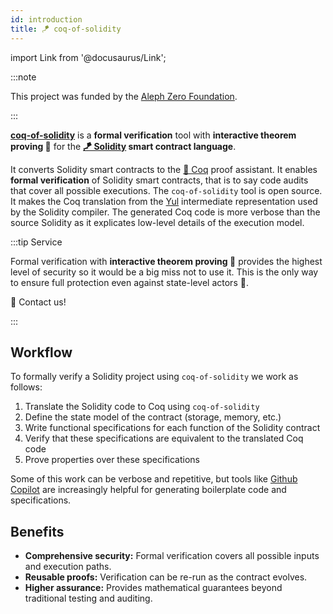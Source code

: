 ```yaml
---
id: introduction
title: 🪁 coq-of-solidity
---
```


import Link from '@docusaurus/Link';

:::note

This project was funded by the [Aleph Zero Foundation](https://alephzero.org/).

:::

[**coq-of-solidity**](https://github.com/formal-land/coq-of-solidity) is a **formal verification** tool with **interactive theorem proving&nbsp;💫** for the **[🪁&nbsp;Solidity](https://soliditylang.org/) smart contract language**.

It converts Solidity smart contracts to the [🐓&nbsp;Coq](https://coq.inria.fr/) proof assistant. It enables **formal verification** of Solidity smart contracts, that is to say code audits that cover all possible executions. The `coq-of-solidity` tool is open source. It makes the Coq translation from the [Yul](https://docs.soliditylang.org/en/latest/yul.html) intermediate representation used by the Solidity compiler. The generated Coq code is more verbose than the source Solidity as it explicates low-level details of the execution model.

:::tip Service

Formal verification with **interactive theorem proving&nbsp;💫** provides the highest level of security so it would be a big miss not to use it. This is the only way to ensure full protection even against state-level actors&nbsp;🦸.

<Link
  className="button button--secondary button--lg custom-not-underlined"
  href="mailto:&#099;&#111;&#110;&#116;&#097;&#099;&#116;&#064;formal&#046;&#108;&#097;&#110;&#100;"
>
  <span>🦸&nbsp;Contact us!&nbsp;</span>
</Link>

:::

## Workflow

To formally verify a Solidity project using `coq-of-solidity` we work as follows:

1. Translate the Solidity code to Coq using `coq-of-solidity`
2. Define the state model of the contract (storage, memory, etc.)
3. Write functional specifications for each function of the Solidity contract
4. Verify that these specifications are equivalent to the translated Coq code
5. Prove properties over these specifications

Some of this work can be verbose and repetitive, but tools like [Github Copilot](https://github.com/features/copilot) are increasingly helpful for generating boilerplate code and specifications.

## Benefits

- **Comprehensive security:** Formal verification covers all possible inputs and execution paths.
- **Reusable proofs:** Verification can be re-run as the contract evolves.
- **Higher assurance:** Provides mathematical guarantees beyond traditional testing and auditing.
